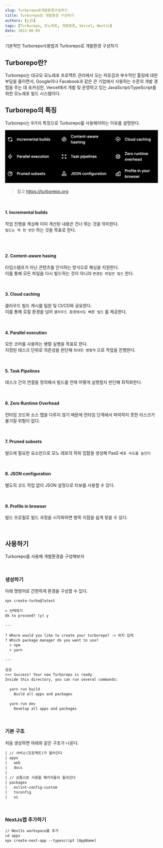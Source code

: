 ```yaml
---
slug: Turborepo로개발환경구성하기
title: Turborepo로 개발환경 구성하기
authors: [yjh]
tags: [Turborepo, 모노레포, 개발환경, Vercel, NextJs]
date: 2022-06-09
---
```


<div className="preview">
  기본적인 Turborepo사용법과 Turborepo로 개발환경 구성하기
</div>

<!--truncate-->
<!-- https://d2.naver.com/helloworld/7553804#ch4 참고 -->

## Turborepo란?

Turborepo는 대규모 모노레포 프로젝트 관리에서 오는 피로감과 부수적인 툴링에 대한 부담을 줄이면서,
Google이나 Facebook과 같은 큰 기업에서 사용하는 수준의 개발 경험을 주는 데 포커싱한, Vercel에서
개발 및 운영하고 있는 JavaScript/TypeScript를 위한 모노레포 빌드 시스템이다.

## Turborepo의 특징

Turborepo는 9가지 특징으로 Turborepo를 사용해야하는 이유를 설명한다.

![turborepo](../../static/img/turborepo.png)

> 참고 https://turborepo.org

<br/>

#### 1. Incremental builds

작업 진행을 캐싱해 이미 계산된 내용은 건너 뛰는 것을 의미한다.  
 `빌드는 딱 한 번만` 하는 것을 목표로 한다.

<br/>
<br/>

#### 2. Content-aware hasing

타임스탬프가 아닌 콘텐츠를 인식하는 방식으로 해싱을 지원한다.  
이를 통해 모든 파일을 다시 빌드하는 것이 아니라 `변경된 파일만 빌드` 한다.

<br />

#### 3. Cloud caching

클라우드 빌드 캐시를 팀원 및 CI/CD와 공유한다.  
이를 통해 로컬 환경을 넘어 `클라우드 환경에서도 빠른 빌드` 를 제공한다.

<br />

#### 4. Parallel execution

모든 코어를 사용하는 병렬 실행을 목표로 한다.  
지정된 태스크 단위로 의존성을 판단해 `최대한 병렬적` 으로 작업을 진행한다.

<br />

#### 5. Task Pipelines

태스크 간의 연결을 정의해서 빌드를 언제 어떻게 실행할지 판단해 최적화한다.

<br />

#### 6. Zero Runtime Overhead

런타임 코드와 소스 맵을 다루지 않기 때문에 런타임 단계에서 파악하지 못한 리스크가 불거질 위험이 없다.

<br />

#### 7. Pruned subsets

빌드에 필요한 요소만으로 모노 레포의 하위 집합을 생성해 PaaS `배포 속도를 높인다`

<br />

#### 8. JSON configuration

별도의 코드 작업 없이 JSON 설정으로 터보를 사용할 수 있다.

<br />

#### 9. Profile in browser

빌드 프로필로 빌드 과정을 시각화하면 병목 지점을 쉽게 찾을 수 있다.

<br />

## 사용하기

Turborepo를 사용해 개발환경을 구성해보자

<br/>

### 생성하기

아래 명령어로 간편하게 환경을 구성할 수 있다.

```
npx create-turbo@latest

> 선택하기
Ok to proceed? (y) y

···

? Where would you like to create your turborepo? -> 위치 입력
? Which package manager do you want to use?
  > npm
  > yarn

···

성공
>>> Success! Your new Turborepo is ready.
Inside this directory, you can run several commands:

  yarn run build
    Build all apps and packages

  yarn run dev
    Develop all apps and packages
```

<br/>

### 기본 구조

처음 생성하면 아래와 같은 구조가 나온다.

```
| // 서비스(프로젝트)가 들어간다
| apps
|   web
|   docs
|
| // 공통으로 사용될 패키지들이 들어간다
| packages
|   eslint-config-custom
|   tsconfig
|   ui
```

<br/>

### NextJs앱 추가하기

```
// NextJs workspace를 추가
cd apps
npx create-next-app --typescript [AppName]
```

<!-- 비타민 가품비율 구글링 -->
